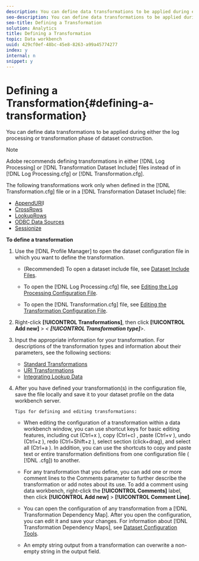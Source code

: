 ```yaml
---
description: You can define data transformations to be applied during either the log processing or transformation phase of dataset construction.
seo-description: You can define data transformations to be applied during either the log processing or transformation phase of dataset construction.
seo-title: Defining a Transformation
solution: Analytics
title: Defining a Transformation
topic: Data workbench
uuid: 429cf0ef-48bc-45e8-8263-a99a45774277
index: y
internal: n
snippet: y
---
```


# Defining a Transformation{#defining-a-transformation}

You can define data transformations to be applied during either the log processing or transformation phase of dataset construction.

>[!NOTE]
>
>Adobe recommends defining transformations in either [!DNL Log Processing] or [!DNL Transformation Dataset Include] files instead of in [!DNL Log Processing.cfg] or [!DNL Transformation.cfg].

The following transformations work only when defined in the [!DNL Transformation.cfg] file or in a [!DNL Transformation Dataset Include] file:

* [AppendURI](../../../home/c-dataset-const-proc/c-data-trans/c-transf-types/c-uri-transf/c-appenduri.md#concept-a0df05dd958645bf8219fc7b0b675ee4)I 
* [CrossRows](../../../home/c-dataset-const-proc/c-data-trans/c-transf-types/c-standard-transf/c-crossrows.md#concept-fcace08804f54db397ed631cc13ff4f2) 
* [LookupRows](../../../home/c-dataset-const-proc/c-data-trans/c-transf-types/c-standard-transf/c-lookuprows.md#concept-4bd9a1f13ee243e592a6a0008053134f) 
* [ODBC Data Sources](../../../home/c-dataset-const-proc/c-log-proc-config-file/c-odbc-data-sources.md#concept-5f2cf635081d44beab826ef5ec8cf4e3) 
* [Sessionize](../../../home/c-dataset-const-proc/c-data-trans/c-transf-types/c-standard-transf/c-sessionize.md#concept-b1af95c8cba34b248f86de883d914bc0)

**To define a transformation** 

1. Use the [!DNL Profile Manager] to open the dataset configuration file in which you want to define the transformation.

    * (Recommended) To open a dataset include file, see [Dataset Include Files](../../../home/c-dataset-const-proc/c-dataset-inc-files/c-dataset-inc-files.md#concept-a9b6a30edfc942b0b2a2888a0a8989df). 
    * To open the [!DNL Log Processing.cfg] file, see [Editing the Log Processing Configuration File](../../../home/c-dataset-const-proc/c-log-proc-config-file/t-edit-log-proc-config-file.md#task-6a2fa1b735cb4eefad730f0a3a7858e5). 
    
    * To open the [!DNL Transformation.cfg] file, see [Editing the Transformation Configuration File](../../../home/c-dataset-const-proc/c-trans-config-file/t-edit-trans-config-file.md#task-cfef4142c1bf4437a669d1fdc75cabbc).

1. Right-click **[!UICONTROL Transformations]**, then click **[!UICONTROL Add new]** > *< **[!UICONTROL Transformation type]**>*.
1. Input the appropriate information for your transformation. For descriptions of the transformation types and information about their parameters, see the following sections:

    * [Standard Transformations](../../../home/c-dataset-const-proc/c-data-trans/c-transf-types/c-standard-transf/c-standard-transf.md#concept-25f4bdbf8fe74c4aaeb2fcd226243886) 
    * [URI Transformations](../../../home/c-dataset-const-proc/c-data-trans/c-transf-types/c-uri-transf/c-uri-transf.md#concept-2dfa0ffcd83d4fb69c1f42ad50dea125) 
    * [Integrating Lookup Data](../../../home/c-dataset-const-proc/c-data-trans/c-int-lookup-data/c-int-lookup-data.md#concept-08ff70769a464f50ab14299a344f05c7)

1. After you have defined your transformation(s) in the configuration file, save the file locally and save it to your dataset profile on the data workbench server.

       Tips for defining and editing transformations:

    * When editing the configuration of a transformation within a data workbench window, you can use shortcut keys for basic editing features, including cut (Ctrl+x ), copy (Ctrl+c) , paste (Ctrl+v ), undo (Ctrl+z ), redo (Ctrl+Shift+z ), select section (click+drag), and select all (Ctrl+a ). In addition, you can use the shortcuts to copy and paste text or entire transformation definitions from one configuration file ( [!DNL .cfg]) to another. 
    * For any transformation that you define, you can add one or more comment lines to the Comments parameter to further describe the transformation or add notes about its use. To add a comment using data workbench, right-click the **[!UICONTROL Comments]** label, then click **[!UICONTROL Add new]** > **[!UICONTROL Comment Line]**. 
    
    * You can open the configuration of any transformation from a [!DNL Transformation Dependency Map]. After you open the configuration, you can edit it and save your changes. For information about [!DNL Transformation Dependency Maps], see [Dataset Configuration Tools](../../../home/c-dataset-const-proc/c-dataset-config-tools/c-dataset-config-tools.md#concept-6e058b7691834cf79dcfd1573f78d4f5). 
    
    * An empty string output from a transformation can overwrite a non-empty string in the output field.

